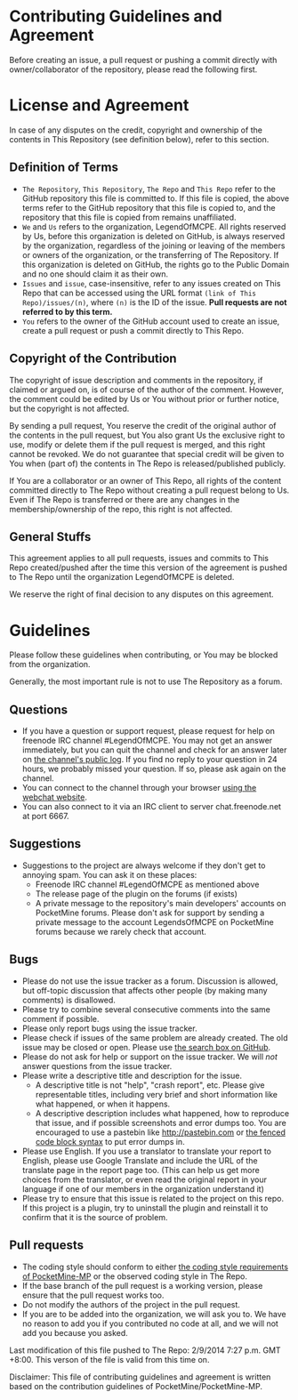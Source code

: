 Contributing Guidelines and Agreement
===
Before creating an issue, a pull request or pushing a commit directly with owner/collaborator of the repository, please read the following first.

# License and Agreement
In case of any disputes on the credit, copyright and ownership of the contents in This Repository (see definition below), refer to this section.

## Definition of Terms
* `The Repository`, `This Repository`, `The Repo` and `This Repo` refer to the GitHub repository this file is committed to. If this file is copied, the above terms refer to the GitHub repository that this file is copied to, and the repository that this file is copied from remains unaffiliated.
* `We` and `Us` refers to the organization, LegendOfMCPE. All rights reserved by Us, before this organization is deleted on GitHub, is always reserved by the organization, regardless of the joining or leaving of the members or owners of the organization, or the transferring of The Repository. If this organization is deleted on GitHub, the rights go to the Public Domain and no one should claim it as their own.
* `Issues` and `issue`, case-insensitive, refer to any issues created on This Repo that can be accessed using the URL format `(link of This Repo)/issues/(n)`, where `(n)` is the ID of the issue. **Pull requests are not referred to by this term.**
* `You` refers to the owner of the GitHub account used to create an issue, create a pull request or push a commit directly to This Repo.

## Copyright of the Contribution
The copyright of issue description and comments in the repository, if claimed or argued on, is of course of the author of the comment. However, the comment could be edited by Us or You without prior or further notice, but the copyright is not affected.

By sending a pull request, You reserve the credit of the original author of the contents in the pull request, but You also grant Us the exclusive right to use, modify or delete them if the pull request is merged, and this right cannot be revoked. We do not guarantee that special credit will be given to You when (part of) the contents in The Repo is released/published publicly.

If You are a collaborator or an owner of This Repo, all rights of the content committed directly to The Repo without creating a pull request belong to Us. Even if The Repo is transferred or there are any changes in the membership/ownership of the repo, this right is not affected.

## General Stuffs
This agreement applies to all pull requests, issues and commits to This Repo created/pushed after the time this version of the agreement is pushed to The Repo until the organization LegendOfMCPE is deleted.

We reserve the right of final decision to any disputes on this agreement.

# Guidelines
Please follow these guidelines when contributing, or You may be blocked from the organization.

Generally, the most important rule is not to use The Repository as a forum.

## Questions
* If you have a question or support request, please request for help on freenode IRC channel #LegendOfMCPE. You may not get an answer immediately, but you can quit the channel and check for an answer later on [the channel's public log](https://botbot.me/irc.freenode.net/LegendOfMCPE). If you find no reply to your question in 24 hours, we probably missed your question. If so, please ask again on the channel.
* You can connect to the channel through your browser [using the webchat website](http://webchat.freenode.net/?channels=LegendOfMCPE).
* You can also connect to it via an IRC client to server chat.freenode.net at port 6667.

## Suggestions
* Suggestions to the project are always welcome if they don't get to annoying spam. You can ask it on these places:
  * Freenode IRC channel #LegendOfMCPE as mentioned above
  * The release page of the plugin on the forums (if exists)
  * A private message to the repository's main developers' accounts on PocketMine forums. Please don't ask for support by sending a private message to the account LegendsOfMCPE on PocketMine forums because we rarely check that account.

## Bugs
* Please do not use the issue tracker as a forum. Discussion is allowed, but off-topic discussion that affects other people (by making many comments) is disallowed.
* Please try to combine several consecutive comments into the same comment if possible.
* Please only report bugs using the issue tracker.
* Please check if issues of the same problem are already created. The old issue may be closed or open. Please use [the search box on GitHub](../../search?ref=cmdform&type=Issues).
* Please do not ask for help or support on the issue tracker. We will _not_ answer questions from the issue tracker.
* Please write a descriptive title and description for the issue.
  * A descriptive title is not "help", "crash report", etc. Please give representable titles, including very brief and short information like what happened, or when it happens.
  * A descriptive description includes what happened, how to reproduce that issue, and if possible screenshots and error dumps too. You are encouraged to use a pastebin like http://pastebin.com or [the fenced code block syntax](https://help.github.com/articles/github-flavored-markdown#fenced-code-blocks) to put error dumps in.
* Please use English. If you use a translator to translate your report to English, please use Google Translate and include the URL of the translate page in the report page too. (This can help us get more choices from the translator, or even read the original report in your language if one of our members in the organization understand it)
* Please try to ensure that this issue is related to the project on this repo. If this project is a plugin, try to uninstall the plugin and reinstall it to confirm that it is the source of problem.

## Pull requests
* The coding style should conform to either [the coding style requirements of PocketMine-MP](https://github.com/PocketMine/PocketMine-MP/blob/master/CONTRIBUTING.md) or the observed coding style in The Repo.
* If the base branch of the pull request is a working version, please ensure that the pull request works too.
* Do not modify the authors of the project in the pull request.
* If you are to be added into the organization, we will ask you to. We have no reason to add you if you contributed no code at all, and we will not add you because you asked.

Last modification of this file pushed to The Repo: 2/9/2014 7:27 p.m. GMT +8:00. This verson of the file is valid from this time on.

Disclaimer: This file of contributing guidelines and agreement is written based on the contribution guidelines of PocketMine/PocketMine-MP.
